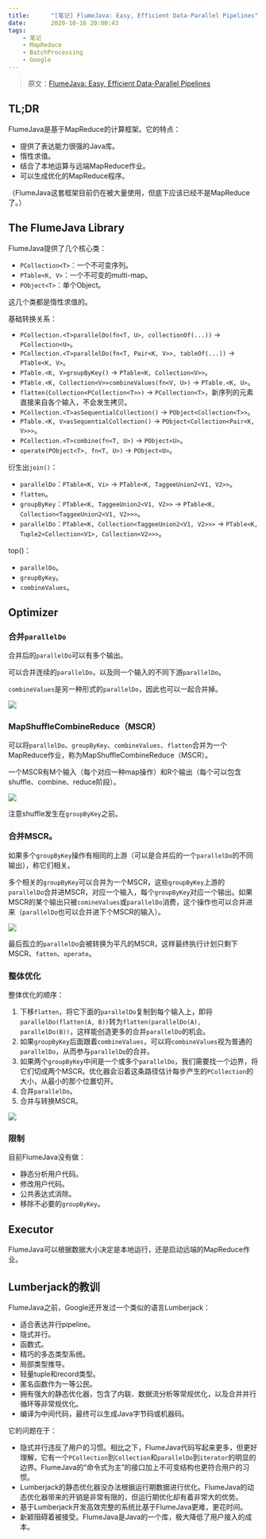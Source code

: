 ```yaml
---
title:      "[笔记] FlumeJava: Easy, Efficient Data-Parallel Pipelines"
date:       2020-10-16 20:00:43
tags:
    - 笔记
    - MapReduce
    - BatchProcessing
    - Google
---
```


> 原文：[FlumeJava: Easy, Efficient Data-Parallel Pipelines](https://research.google/pubs/pub35650.pdf)

## TL;DR

FlumeJava是基于MapReduce的计算框架。它的特点：
- 提供了表达能力很强的Java库。
- 惰性求值。
- 结合了本地运算与远端MapReduce作业。
- 可以生成优化的MapReduce程序。

（FlumeJava这套框架目前仍在被大量使用，但底下应该已经不是MapReduce了。）

<!--more-->

## The FlumeJava Library

FlumeJava提供了几个核心类：
- `PCollection<T>`：一个不可变序列。
- `PTable<K, V>`：一个不可变的multi-map。
- `PObject<T>`：单个Object。

这几个类都是惰性求值的。

基础转换关系：
- `PCollection.<T>parallelDo(fn<T, U>, collectionOf(...))` -> `PCollection<U>`。
- `PCollection.<T>parallelDo(fn<T, Pair<K, V>>, tableOf(...))` -> `PTable<K, V>`。
- `PTable.<K, V>groupByKey()` -> `PTable<K, Collection<V>>`。
- `PTable.<K, Collection<V>>combineValues(fn<V, U>)` -> `PTable.<K, U>`。
- `flatten(Collection<PCollection<T>>)` -> `PCollection<T>`，新序列的元素直接来自各个输入，不会发生拷贝。
- `PCollection.<T>asSequentialCollection()` -> `PObject<Collection<T>>`。
- `PTable.<K, V>asSequentialCollection()` -> `PObject<Collection<Pair<K, V>>>`。
- `PCollection.<T>combine(fn<T, U>)` -> `PObject<U>`。
- `operate(PObject<T>, fn<T, U>)` -> `PObject<U>`。

衍生出`join()`：
- `parallelDo`：`PTable<K, Vi>` -> `PTable<K, TaggeeUnion2<V1, V2>>`。
- `flatten`。
- `groupByKey`：`PTable<K, TaggeeUnion2<V1, V2>>` -> `PTable<K, Collection<TaggeeUnion2<V1, V2>>>`。
- `parallelDo`：`PTable<K, Collection<TaggeeUnion2<V1, V2>>>` -> `PTable<K, Tuple2<Collection<V1>, Collection<V2>>>`。

top()：
- `parallelDo`。
- `groupByKey`。
- `combineValues`。

## Optimizer

### 合并`parallelDo`

合并后的`parallelDo`可以有多个输出。

可以合并连续的`parallelDo`，以及同一个输入的不同下游`parallelDo`。

`combineValues`是另一种形式的`parallelDo`，因此也可以一起合并掉。

![](https://fuzhe-pics.oss-cn-beijing.aliyuncs.com/flumejava-01.jpg)

### MapShuffleCombineReduce（MSCR）

可以将`parallelDo`、`groupByKey`、`combineValues`、`flatten`合并为一个MapReduce作业，称为MapShuffleCombineReduce（MSCR）。

一个MSCR有M个输入（每个对应一种map操作）和R个输出（每个可以包含shuffle、combine、reduce阶段）。

![](https://fuzhe-pics.oss-cn-beijing.aliyuncs.com/flumejava-02.jpg)

注意shuffle发生在`groupByKey`之前。

### 合并MSCR。

如果多个`groupByKey`操作有相同的上游（可以是合并后的一个`parallelDo`的不同输出），称它们相关。

多个相关的`groupByKey`可以合并为一个MSCR，这些`groupByKey`上游的`parallelDo`合并进MSCR，对应一个输入，每个`groupByKey`对应一个输出。如果MSCR的某个输出只被`comineValues`或`parallelDo`消费，这个操作也可以合并进来（`parallelDo`也可以合并进下个MSCR的输入）。

![](https://fuzhe-pics.oss-cn-beijing.aliyuncs.com/flumejava-03.jpg)

最后孤立的`parallelDo`会被转换为平凡的MSCR，这样最终执行计划只剩下MSCR、`fatten`、`operate`。

### 整体优化

整体优化的顺序：
1. 下移`flatten`，将它下面的`parallelDo`复制到每个输入上，即将`parallelDo(flatten(A, B))`转为`flatten(parallelDo(A), parallelDo(B))`，这样能创造更多的合并`parallelDo`的机会。
1. 如果`groupByKey`后面跟着`combineValues`，可以将`combineValues`视为普通的`parallelDo`，从而参与`parallelDo`的合并。
1. 如果两个`groupByKey`中间是一个或多个`parallelDo`，我们需要找一个边界，将它们切成两个MSCR。优化器会沿着这条路径估计每步产生的`PCollection`的大小，从最小的那个位置切开。
1. 合并`parallelDo`。
1. 合并与转换MSCR。

![](https://fuzhe-pics.oss-cn-beijing.aliyuncs.com/flumejava-04.jpg)

### 限制

目前FlumeJava没有做：
- 静态分析用户代码。
- 修改用户代码。
- 公共表达式消除。
- 移除不必要的`groupByKey`。

## Executor

FlumeJava可以根据数据大小决定是本地运行，还是启动远端的MapReduce作业。

## Lumberjack的教训

FlumeJava之前，Google还开发过一个类似的语言Lumberjack：
- 适合表达并行pipeline。
- 隐式并行。
- 函数式。
- 精巧的多态类型系统。
- 局部类型推导。
- 轻量tuple和record类型。
- 匿名函数作为一等公民。
- 拥有强大的静态优化器，包含了内联、数据流分析等常规优化，以及合并并行循环等非常规优化。
- 编译为中间代码，最终可以生成Java字节码或机器码。

它的问题在于：
- 隐式并行违反了用户的习惯。相比之下，FlumeJava代码写起来更多，但更好理解，它有一个`PCollection`到`Collection`和`parallelDo`到`iterator`的明显的边界。FlumeJava的“命令式为主”的接口加上不可变结构也更符合用户的习惯。
- Lumberjack的静态优化器没办法根据运行期数据进行优化。FlumeJava的动态优化器带来的开销是非常有限的，但运行期优化却有着非常大的优势。
- 基于Lumberjack开发高效完整的系统比基于FlumeJava更难，更花时间。
- 新颖阻碍着被接受。FlumeJava是Java的一个库，极大降低了用户接入的成本。
